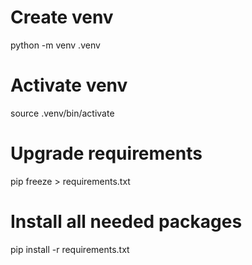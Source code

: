 # Create venv
python -m venv .venv

# Activate venv 
source .venv/bin/activate

# Upgrade requirements
pip freeze > requirements.txt

# Install all needed packages
pip install -r requirements.txt
